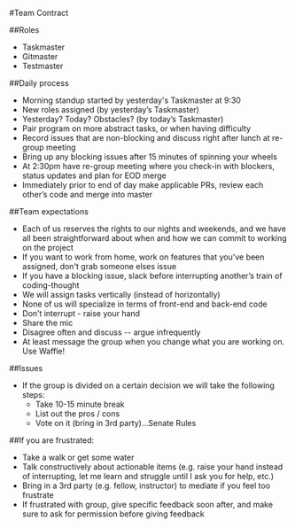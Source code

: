 #Team Contract

##Roles
* Taskmaster
* Gitmaster
* Testmaster

##Daily process
* Morning standup started by yesterday's Taskmaster at 9:30
* New roles assigned (by yesterday’s Taskmaster)
* Yesterday? Today? Obstacles? (by today’s Taskmaster)
* Pair program on more abstract tasks, or when having difficulty
* Record issues that are non-blocking and discuss right after lunch at re-group meeting
* Bring up any blocking issues after 15 minutes of spinning your wheels
* At 2:30pm have re-group meeting where you check-in with blockers, status updates and plan for EOD merge
* Immediately prior to end of day make applicable PRs, review each other’s code and merge into master


##Team expectations
  * Each of us reserves the rights to our nights and weekends, and we have all been straightforward about when and how we can commit to working on the project
  * If you want to work from home, work on features that you've been assigned, don't grab someone elses issue
  * If you have a blocking issue, slack before interrupting another’s train of coding-thought
  * We will assign tasks vertically (instead of horizontally)
  * None of us will specialize in terms of front-end and back-end code
  * Don’t interrupt - raise your hand
  * Share the mic
  * Disagree often and discuss -- argue infrequently
  * At least message the group when you change what you are working on. Use Waffle!

##Issues

* If the group is divided on a certain decision we will take the following steps:
  * Take 10-15 minute break
  * List out the pros / cons
  * Vote on it (bring in 3rd party)...Senate Rules

##If you are frustrated:
  * Take a walk or get some water
  * Talk constructively about actionable items (e.g. raise your hand instead of interrupting, let me learn and struggle until I ask you for help, etc.)
  * Bring in a 3rd party (e.g. fellow, instructor) to mediate if you feel too frustrate
  * If frustrated with group, give specific feedback soon after, and make sure to ask for permission before giving feedback
